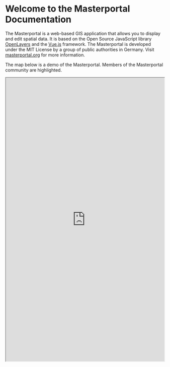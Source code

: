 # Welcome to the Masterportal Documentation

The Masterportal is a web-based GIS application that allows you to display and edit spatial data.
It is based on the Open Source JavaScript library [OpenLayers](https://openlayers.org/) and the [Vue.js](https://vuejs.org/) framework.
The Masterportal is developed under the MIT License by a group of public authorities in Germany. Visit [masterportal.org](https://masterportal.org) for more information.

The map below is a demo of the Masterportal. Members of the Masterportal community are highlighted.
<iframe width="100%" height="900px" src="https://geoportal-hamburg.de/masterportal-community/" class=""></iframe>
